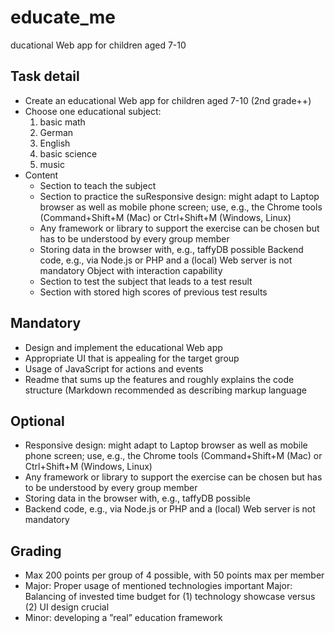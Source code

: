 # educate_me
ducational Web app for children aged 7-10
## Task detail
* Create an educational Web app for children aged 7-10 (2nd grade++)
* Choose one educational subject: 
  1. basic math
  2. German
  3. English
  4. basic science
  5. music
* Content
  * Section to teach the subject
  * Section to practice the suResponsive design: might adapt to Laptop browser as well as mobile phone screen; use, e.g., the Chrome tools (Command+Shift+M (Mac) or Ctrl+Shift+M (Windows, Linux)
  * Any framework or library to support the exercise can be chosen but has to be understood by every group member 
  * Storing data in the browser with, e.g., taffyDB possible Backend code, e.g., via Node.js or PHP and a (local) Web server is not mandatory Object with interaction capability
  * Section to test the subject that leads to a test result
  * Section with stored high scores of previous test results
## Mandatory
* Design and implement the educational Web app
* Appropriate UI that is appealing for the target group
* Usage of JavaScript for actions and events
* Readme that sums up the features and roughly explains the code structure (Markdown recommended as describing markup language
## Optional
* Responsive design: might adapt to Laptop browser as well as mobile phone screen; use, e.g., the Chrome tools (Command+Shift+M (Mac) or Ctrl+Shift+M (Windows, Linux)
* Any framework or library to support the exercise can be chosen but has to be understood by every group member
* Storing data in the browser with, e.g., taffyDB possible
* Backend code, e.g., via Node.js or PHP and a (local) Web server is not mandatory
## Grading
* Max 200 points per group of 4 possible, with 50 points max per member
* Major: Proper usage of mentioned technologies important Major: Balancing of invested time budget for (1) technology showcase versus (2) UI design crucial
* Minor: developing a ”real” education framework
    
